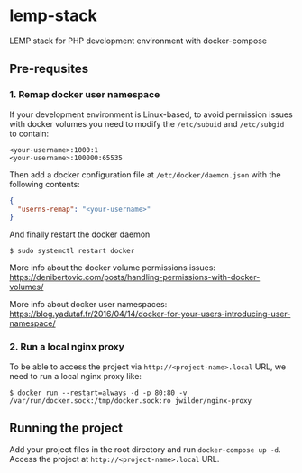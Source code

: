 # lemp-stack
LEMP stack for PHP development environment with docker-compose

## Pre-requsites

### 1. Remap docker user namespace
If your development environment is Linux-based, to avoid permission issues with docker volumes you need to modify the `/etc/subuid` and `/etc/subgid` to contain:
```
<your-username>:1000:1
<your-username>:100000:65535
```
Then add a docker configuration file at `/etc/docker/daemon.json` with the following contents:
```json
{
  "userns-remap": "<your-username>"
}
```

And finally restart the docker daemon
```
$ sudo systemctl restart docker
```

More info about the docker volume permissions issues:
https://denibertovic.com/posts/handling-permissions-with-docker-volumes/

More info about docker user namespaces:
https://blog.yadutaf.fr/2016/04/14/docker-for-your-users-introducing-user-namespace/

### 2. Run a local nginx proxy
To be able to access the project via `http://<project-name>.local` URL, we need to run a local nginx proxy like:
```
$ docker run --restart=always -d -p 80:80 -v /var/run/docker.sock:/tmp/docker.sock:ro jwilder/nginx-proxy
```
## Running the project
Add your project files in the root directory and run `docker-compose up -d`. Access the project at `http://<project-name>.local` URL.

